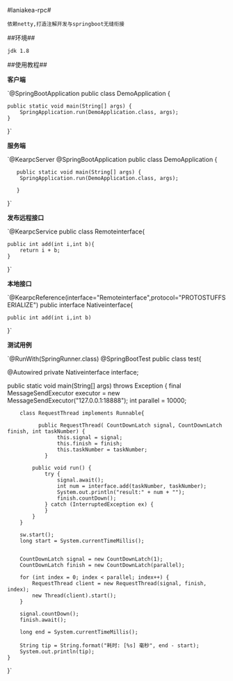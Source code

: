 #laniakea-rpc#

`依赖netty,打造注解开发与springboot无缝衔接`

##环境##

`jdk 1.8` 



##使用教程##

**客户端**

`@SpringBootApplication
public class DemoApplication {

	public static void main(String[] args) {
		SpringApplication.run(DemoApplication.class, args);
	}
	
}`

**服务端**

`@KearpcServer
@SpringBootApplication
public class DemoApplication {

       public static void main(String[] args) {
		SpringApplication.run(DemoApplication.class, args);
		
       }
}`

**发布远程接口**

`@KearpcService
public class Remoteinterface{

    public int add(int i,int b){
        return i + b;
    }
    
}`

**本地接口**

`@KearpcReference(interface="Remoteinterface",protocol="PROTOSTUFFSERIALIZE")
public interface Nativeinterface{

    public int add(int i,int b)
    
}`


**测试用例**

`@RunWith(SpringRunner.class)
@SpringBootTest
public class test{

@Autowired
private Nativeinterface interface;

public static void main(String[] args) throws Exception {
        final MessageSendExecutor executor = new MessageSendExecutor("127.0.0.1:18888");
        int parallel = 10000;

        class RequestThread implements Runnable{
        
              public RequestThread( CountDownLatch signal, CountDownLatch finish, int taskNumber) {
                    this.signal = signal;
                    this.finish = finish;
                    this.taskNumber = taskNumber;
                }
                
            public void run() {
                try {
                    signal.await();
                    int num = interface.add(taskNumber, taskNumber);
                    System.out.println("result:" + num + "");
                    finish.countDown();
                } catch (InterruptedException ex) {
                }
            }
        }
        
        sw.start();
        long start = System.currentTimeMillis();


        CountDownLatch signal = new CountDownLatch(1);
        CountDownLatch finish = new CountDownLatch(parallel);

        for (int index = 0; index < parallel; index++) {
            RequestThread client = new RequestThread(signal, finish, index);
            new Thread(client).start();
        }
        
        signal.countDown();
        finish.await();
        
        long end = System.currentTimeMillis();

        String tip = String.format("耗时: [%s] 毫秒", end - start);
        System.out.println(tip);
    }
}`


